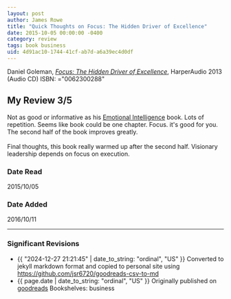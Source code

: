 ```yaml
---
layout: post
author: James Rowe
title: "Quick Thoughts on Focus: The Hidden Driver of Excellence"
date: 2015-10-05 00:00:00 -0400
category: review
tags: book business
uid: 4d91ac10-1744-41cf-ab7d-a6a39ec4d0df
---
```


Daniel Goleman, *[Focus: The Hidden Driver of Excellence](https://www.goodreads.com/book/show/17866386)*,  HarperAudio 2013 (Audio CD) ISBN: ="0062300288"

## My Review 3/5

Not as good or informative as his [Emotional Intelligence](https://www.goodreads.com/book/show/26329) book. Lots of repetition. Seems like book could be one chapter. Focus. it's good for you. The second half of the book improves greatly.<br/><br/>Final thoughts, this book really warmed up after the second half. Visionary leadership depends on focus on execution.

### Date Read
2015/10/05

### Date Added
2016/10/11

---

### Significant Revisions

- {{ "2024-12-27 21:21:45" | date_to_string: "ordinal", "US" }} Converted to jekyll markdown format and copied to personal site using <https://github.com/jsr6720/goodreads-csv-to-md>
- {{ page.date | date_to_string: "ordinal", "US" }} Originally published on [goodreads](https://www.goodreads.com) Bookshelves: business